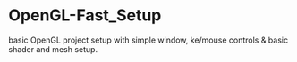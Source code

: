 # OpenGL-Fast_Setup
basic OpenGL project setup with simple window, ke/mouse controls &amp; basic shader and mesh setup.
